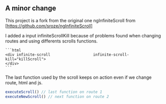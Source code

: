A minor change
--------------
This project is a fork from the original one ngInfiniteScroll from [https://github.com/sroze/ngInfiniteScroll]

I added a input infiniteScrollKill because of problems found when changing routes and using differents scrolls functions. 

    ```html
    <div infinite-scroll                   infinite-scroll-kill="killScroll">
    </div>
    ```

The last function used by the scroll keeps on action even if we change route, html and js.  

   ```js
   executeScroll() // last function on route 1
   executeNewScroll() // next function on route 2   
   ```




